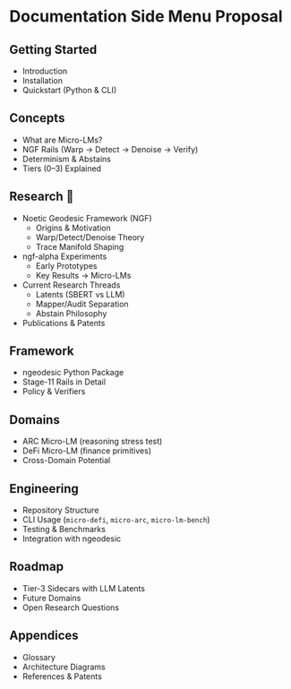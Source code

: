 # Documentation Side Menu Proposal

## Getting Started
- Introduction  
- Installation  
- Quickstart (Python & CLI)  

## Concepts
- What are Micro-LMs?  
- NGF Rails (Warp → Detect → Denoise → Verify)  
- Determinism & Abstains  
- Tiers (0–3) Explained  

## Research 🔬
- Noetic Geodesic Framework (NGF)  
  - Origins & Motivation  
  - Warp/Detect/Denoise Theory  
  - Trace Manifold Shaping  
- ngf-alpha Experiments  
  - Early Prototypes  
  - Key Results → Micro-LMs  
- Current Research Threads  
  - Latents (SBERT vs LLM)  
  - Mapper/Audit Separation  
  - Abstain Philosophy  
- Publications & Patents  

## Framework
- ngeodesic Python Package  
- Stage-11 Rails in Detail  
- Policy & Verifiers  

## Domains
- ARC Micro-LM (reasoning stress test)  
- DeFi Micro-LM (finance primitives)  
- Cross-Domain Potential  

## Engineering
- Repository Structure  
- CLI Usage (`micro-defi`, `micro-arc`, `micro-lm-bench`)  
- Testing & Benchmarks  
- Integration with ngeodesic  

## Roadmap
- Tier-3 Sidecars with LLM Latents  
- Future Domains  
- Open Research Questions  

## Appendices
- Glossary  
- Architecture Diagrams  
- References & Patents  
